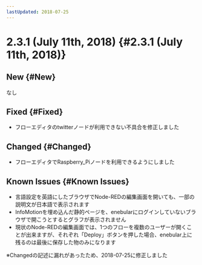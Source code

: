 ```yaml
---
lastUpdated: 2018-07-25
---
```


# 2.3.1 (July 11th, 2018) {#2.3.1 (July 11th, 2018)}

## New {#New}

なし

## Fixed {#Fixed}

- フローエディタのtwitterノードが利用できない不具合を修正しました

## Changed {#Changed}

- フローエディタでRaspberry_Piノードを利用できるようにしました

## Known Issues {#Known Issues}

* 言語設定を英語にしたブラウザでNode-REDの編集画面を開いても、一部の説明文が日本語で表示されます
* InfoMotionを埋め込んだ静的ページを、enebularにログインしていないブラウザで開こうとするとグラフが表示されません
* 現状のNode-REDの編集画面では、1つのフローを複数のユーザーが開くことが出来ますが、それぞれ「Deploy」ボタンを押した場合、enebular上に残るのは最後に保存した物のみになります

※Changedの記述に漏れがあったため、2018-07-25に修正しました